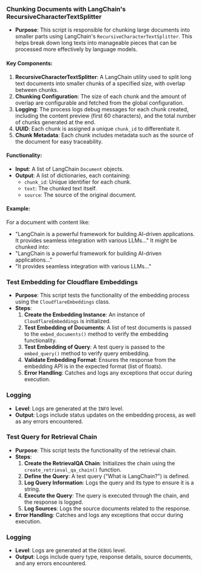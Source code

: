 ### Chunking Documents with LangChain's RecursiveCharacterTextSplitter

- **Purpose**: This script is responsible for chunking large documents into smaller parts using LangChain's `RecursiveCharacterTextSplitter`. This helps break down long texts into manageable pieces that can be processed more effectively by language models.

#### Key Components:
1. **RecursiveCharacterTextSplitter**: A LangChain utility used to split long text documents into smaller chunks of a specified size, with overlap between chunks.
2. **Chunking Configuration**: The size of each chunk and the amount of overlap are configurable and fetched from the global configuration.
3. **Logging**: The process logs debug messages for each chunk created, including the content preview (first 60 characters), and the total number of chunks generated at the end.
4. **UUID**: Each chunk is assigned a unique `chunk_id` to differentiate it.
5. **Chunk Metadata**: Each chunk includes metadata such as the source of the document for easy traceability.

#### Functionality:
- **Input**: A list of LangChain `Document` objects.
- **Output**: A list of dictionaries, each containing:
  - `chunk_id`: Unique identifier for each chunk.
  - `text`: The chunked text itself.
  - `source`: The source of the original document.

#### Example:
For a document with content like:
- "LangChain is a powerful framework for building AI-driven applications. It provides seamless integration with various LLMs..."
It might be chunked into:
- "LangChain is a powerful framework for building AI-driven applications..."
- "It provides seamless integration with various LLMs..."

### Test Embedding for Cloudflare Embeddings

- **Purpose**: This script tests the functionality of the embedding process using the `CloudflareEmbeddings` class.
- **Steps**:
  1. **Create the Embedding Instance**: An instance of `CloudflareEmbeddings` is initialized.
  2. **Test Embedding of Documents**: A list of test documents is passed to the `embed_documents()` method to verify the embedding functionality.
  3. **Test Embedding of Query**: A test query is passed to the `embed_query()` method to verify query embedding.
  4. **Validate Embedding Format**: Ensures the response from the embedding API is in the expected format (list of floats).
  5. **Error Handling**: Catches and logs any exceptions that occur during execution.

### Logging

- **Level**: Logs are generated at the `INFO` level.
- **Output**: Logs include status updates on the embedding process, as well as any errors encountered.


### Test Query for Retrieval Chain

- **Purpose**: This script tests the functionality of the retrieval chain.
- **Steps**:
  1. **Create the RetrievalQA Chain**: Initializes the chain using the `create_retrieval_qa_chain()` function.
  2. **Define the Query**: A test query ("What is LangChain?") is defined.
  3. **Log Query Information**: Logs the query and its type to ensure it is a string.
  4. **Execute the Query**: The query is executed through the chain, and the response is logged.
  5. **Log Sources**: Logs the source documents related to the response.
- **Error Handling**: Catches and logs any exceptions that occur during execution.

### Logging

- **Level**: Logs are generated at the `DEBUG` level.
- **Output**: Logs include query type, response details, source documents, and any errors encountered.
